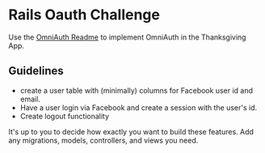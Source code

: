 # Rails Oauth Challenge

Use the [OmniAuth Readme](https://github.com/learn-co-curriculum/omniauth_readme) to implement OmniAuth in the Thanksgiving App.

## Guidelines
  - create a user table with (minimally) columns for Facebook user id and email.
  - Have a user login via Facebook and create a session with the user's id.
  - Create logout functionality

It's up to you to decide how exactly you want to build these features. Add any migrations, models, controllers, and views you need.  
